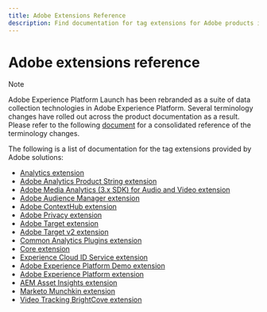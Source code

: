 ```yaml
---
title: Adobe Extensions Reference
description: Find documentation for tag extensions for Adobe products in Adobe Experience Platform.
---
```

# Adobe extensions reference

>[!NOTE]
>
>Adobe Experience Platform Launch has been rebranded as a suite of data collection technologies in Adobe Experience Platform. Several terminology changes have rolled out across the product documentation as a result. Please refer to the following [document](../../term-updates.md) for a consolidated reference of the terminology changes.

The following is a list of documentation for the tag extensions provided by Adobe solutions:

* [Analytics extension](analytics/overview.md)
* [Adobe Analytics Product String extension](product-string/overview.md)
* [Adobe Media Analytics (3.x SDK) for Audio and Video extension](media-analytics-3x/overview.md)
* [Adobe Audience Manager extension](./audience-manager/overview.md)
* [Adobe ContextHub extension](./contexthub/overview.md)
* [Adobe Privacy extension](./privacy/overview.md)
* [Adobe Target extension](target/overview.md)
* [Adobe Target v2 extension](target-v2/overview.md)
* [Common Analytics Plugins extension](plugins/overview.md)
* [Core extension](core/overview.md)
* [Experience Cloud ID Service extension](id-service/overview.md)
* [Adobe Experience Platform Demo extension](./platform-demo/overview.md)
* [Adobe Experience Platform extension](sdk/overview.md)
* [AEM Asset Insights extension](asset-insights/overview.md)
* [Marketo Munchkin extension](marketo/overview.md)
* [Video Tracking BrightCove extension](brightcove/overview.md)

<!--  previously empty parent topic. -->
